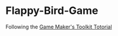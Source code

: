 # Flappy-Bird-Game

Following the [Game Maker's Toolkit Totorial](https://www.youtube.com/watch?v=XtQMytORBmM)
